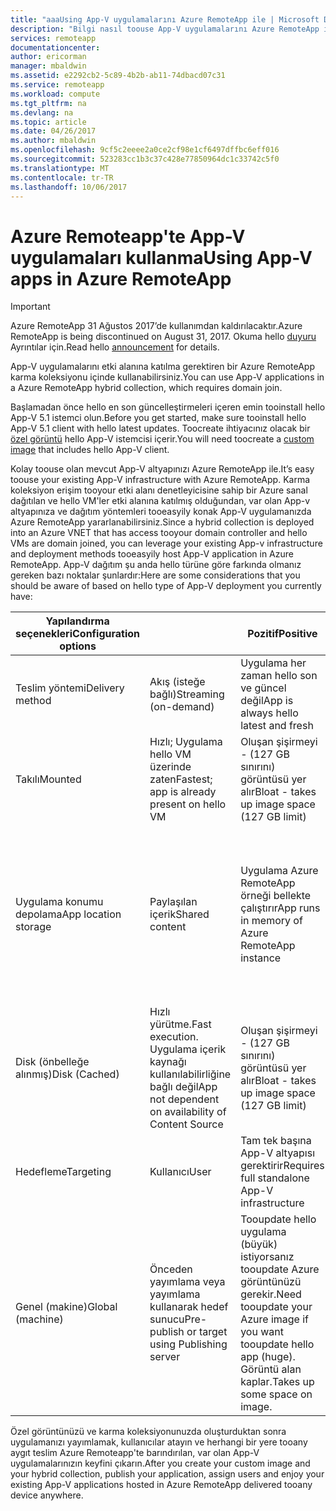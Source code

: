 ```yaml
---
title: "aaaUsing App-V uygulamalarını Azure RemoteApp ile | Microsoft Docs"
description: "Bilgi nasıl toouse App-V uygulamalarını Azure RemoteApp içinde."
services: remoteapp
documentationcenter: 
author: ericorman
manager: mbaldwin
ms.assetid: e2292cb2-5c89-4b2b-ab11-74dbacd07c31
ms.service: remoteapp
ms.workload: compute
ms.tgt_pltfrm: na
ms.devlang: na
ms.topic: article
ms.date: 04/26/2017
ms.author: mbaldwin
ms.openlocfilehash: 9cf5c2eeee2a0ce2cf98e1cf6497dffbc6eff016
ms.sourcegitcommit: 523283cc1b3c37c428e77850964dc1c33742c5f0
ms.translationtype: MT
ms.contentlocale: tr-TR
ms.lasthandoff: 10/06/2017
---
```

# <a name="using-app-v-apps-in-azure-remoteapp"></a><span data-ttu-id="8bc87-103">Azure Remoteapp'te App-V uygulamaları kullanma</span><span class="sxs-lookup"><span data-stu-id="8bc87-103">Using App-V apps in Azure RemoteApp</span></span>
> [!IMPORTANT]
> <span data-ttu-id="8bc87-104">Azure RemoteApp 31 Ağustos 2017’de kullanımdan kaldırılacaktır.</span><span class="sxs-lookup"><span data-stu-id="8bc87-104">Azure RemoteApp is being discontinued on August 31, 2017.</span></span> <span data-ttu-id="8bc87-105">Okuma hello [duyuru](https://go.microsoft.com/fwlink/?linkid=821148) Ayrıntılar için.</span><span class="sxs-lookup"><span data-stu-id="8bc87-105">Read hello [announcement](https://go.microsoft.com/fwlink/?linkid=821148) for details.</span></span>
> 
> 

<span data-ttu-id="8bc87-106">App-V uygulamalarını etki alanına katılma gerektiren bir Azure RemoteApp karma koleksiyonu içinde kullanabilirsiniz.</span><span class="sxs-lookup"><span data-stu-id="8bc87-106">You can use App-V applications in a Azure RemoteApp hybrid collection, which requires domain join.</span></span>

<span data-ttu-id="8bc87-107">Başlamadan önce hello en son güncelleştirmeleri içeren emin tooinstall hello App-V 5.1 istemci olun.</span><span class="sxs-lookup"><span data-stu-id="8bc87-107">Before you get started, make sure tooinstall hello App-V 5.1 client with hello latest updates.</span></span> <span data-ttu-id="8bc87-108">Toocreate ihtiyacınız olacak bir [özel görüntü](remoteapp-create-custom-image.md) hello App-V istemcisi içerir.</span><span class="sxs-lookup"><span data-stu-id="8bc87-108">You will need toocreate a [custom image](remoteapp-create-custom-image.md) that includes hello App-V client.</span></span>  

<span data-ttu-id="8bc87-109">Kolay toouse olan mevcut App-V altyapınızı Azure RemoteApp ile.</span><span class="sxs-lookup"><span data-stu-id="8bc87-109">It’s easy toouse your existing App-V infrastructure with Azure RemoteApp.</span></span> <span data-ttu-id="8bc87-110">Karma koleksiyon erişim tooyour etki alanı denetleyicisine sahip bir Azure sanal dağıtılan ve hello VM'ler etki alanına katılmış olduğundan, var olan App-v altyapınıza ve dağıtım yöntemleri tooeasyily konak App-V uygulamanızda Azure RemoteApp yararlanabilirsiniz.</span><span class="sxs-lookup"><span data-stu-id="8bc87-110">Since a hybrid collection is deployed into an Azure VNET that has access tooyour domain controller and hello VMs are domain joined, you can leverage your existing App-v infrastructure and deployment methods tooeasyily host App-V application in Azure RemoteApp.</span></span> <span data-ttu-id="8bc87-111">App-V dağıtım şu anda hello türüne göre farkında olmanız gereken bazı noktalar şunlardır:</span><span class="sxs-lookup"><span data-stu-id="8bc87-111">Here are some considerations that you should be aware of based on hello type of App-V deployment you currently have:</span></span>

| <span data-ttu-id="8bc87-112">Yapılandırma seçenekleri</span><span class="sxs-lookup"><span data-stu-id="8bc87-112">Configuration options</span></span> |  | <span data-ttu-id="8bc87-113">Pozitif</span><span class="sxs-lookup"><span data-stu-id="8bc87-113">Positive</span></span> | <span data-ttu-id="8bc87-114">Negatif</span><span class="sxs-lookup"><span data-stu-id="8bc87-114">Negative</span></span> |
| --- | --- | --- | --- |
| <span data-ttu-id="8bc87-115">Teslim yöntemi</span><span class="sxs-lookup"><span data-stu-id="8bc87-115">Delivery method</span></span> |<span data-ttu-id="8bc87-116">Akış (isteğe bağlı)</span><span class="sxs-lookup"><span data-stu-id="8bc87-116">Streaming (on-demand)</span></span> |<span data-ttu-id="8bc87-117">Uygulama her zaman hello son ve güncel değil</span><span class="sxs-lookup"><span data-stu-id="8bc87-117">App is always hello latest and fresh</span></span> |<span data-ttu-id="8bc87-118">İlk zaman gecikmesini</span><span class="sxs-lookup"><span data-stu-id="8bc87-118">First time latency</span></span> |
| <span data-ttu-id="8bc87-119">Takılı</span><span class="sxs-lookup"><span data-stu-id="8bc87-119">Mounted</span></span> |<span data-ttu-id="8bc87-120">Hızlı; Uygulama hello VM üzerinde zaten</span><span class="sxs-lookup"><span data-stu-id="8bc87-120">Fastest; app is already present on hello VM</span></span> |<span data-ttu-id="8bc87-121">Oluşan şişirmeyi - (127 GB sınırını) görüntüsü yer alır</span><span class="sxs-lookup"><span data-stu-id="8bc87-121">Bloat - takes up image space (127 GB limit)</span></span> | |
| <span data-ttu-id="8bc87-122">Uygulama konumu depolama</span><span class="sxs-lookup"><span data-stu-id="8bc87-122">App location storage</span></span> |<span data-ttu-id="8bc87-123">Paylaşılan içerik</span><span class="sxs-lookup"><span data-stu-id="8bc87-123">Shared content</span></span> |<span data-ttu-id="8bc87-124">Uygulama Azure RemoteApp örneği bellekte çalıştırır</span><span class="sxs-lookup"><span data-stu-id="8bc87-124">App runs in memory of Azure RemoteApp instance</span></span> |<span data-ttu-id="8bc87-125">Bellek ve iyi bağlantı toostreaming (dosya) sunucusu hello uygulama bulunduğu eats</span><span class="sxs-lookup"><span data-stu-id="8bc87-125">Eats memory and good connection toostreaming (file) server where hello app resides</span></span> |
| <span data-ttu-id="8bc87-126">Disk (önbelleğe alınmış)</span><span class="sxs-lookup"><span data-stu-id="8bc87-126">Disk (Cached)</span></span> |<span data-ttu-id="8bc87-127">Hızlı yürütme.</span><span class="sxs-lookup"><span data-stu-id="8bc87-127">Fast execution.</span></span> <span data-ttu-id="8bc87-128">Uygulama içerik kaynağı kullanılabilirliğine bağlı değil</span><span class="sxs-lookup"><span data-stu-id="8bc87-128">App not dependent on availability of Content Source</span></span> |<span data-ttu-id="8bc87-129">Oluşan şişirmeyi - (127 GB sınırını) görüntüsü yer alır</span><span class="sxs-lookup"><span data-stu-id="8bc87-129">Bloat - takes up image space (127 GB limit)</span></span> | |
| <span data-ttu-id="8bc87-130">Hedefleme</span><span class="sxs-lookup"><span data-stu-id="8bc87-130">Targeting</span></span> |<span data-ttu-id="8bc87-131">Kullanıcı</span><span class="sxs-lookup"><span data-stu-id="8bc87-131">User</span></span> |<span data-ttu-id="8bc87-132">Tam tek başına App-V altyapısı gerektirir</span><span class="sxs-lookup"><span data-stu-id="8bc87-132">Requires full standalone App-V infrastructure</span></span> | |
| <span data-ttu-id="8bc87-133">Genel (makine)</span><span class="sxs-lookup"><span data-stu-id="8bc87-133">Global (machine)</span></span> |<span data-ttu-id="8bc87-134">Önceden yayımlama veya yayımlama kullanarak hedef sunucu</span><span class="sxs-lookup"><span data-stu-id="8bc87-134">Pre-publish or target using Publishing server</span></span> |<span data-ttu-id="8bc87-135">Tooupdate hello uygulama (büyük) istiyorsanız tooupdate Azure görüntünüzü gerekir.</span><span class="sxs-lookup"><span data-stu-id="8bc87-135">Need tooupdate your Azure image if you want tooupdate hello app (huge).</span></span> <span data-ttu-id="8bc87-136">Görüntü alan kaplar.</span><span class="sxs-lookup"><span data-stu-id="8bc87-136">Takes up some space on image.</span></span> | |

 <span data-ttu-id="8bc87-137">Özel görüntünüzü ve karma koleksiyonunuzda oluşturduktan sonra uygulamanızı yayımlamak, kullanıcılar atayın ve herhangi bir yere tooany aygıt teslim Azure Remoteapp'te barındırılan, var olan App-V uygulamalarınızın keyfini çıkarın.</span><span class="sxs-lookup"><span data-stu-id="8bc87-137">After you create your custom image and your hybrid collection, publish your application, assign users and enjoy your existing App-V applications hosted in Azure RemoteApp delivered tooany device anywhere.</span></span>

